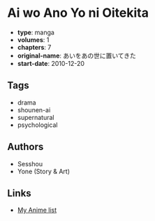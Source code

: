 # Ai wo Ano Yo ni Oitekita

-   **type**: manga
-   **volumes**: 1
-   **chapters**: 7
-   **original-name**: あいをあの世に置いてきた
-   **start-date**: 2010-12-20

## Tags

-   drama
-   shounen-ai
-   supernatural
-   psychological

## Authors

-   Sesshou
-   Yone (Story & Art)

## Links

-   [My Anime list](https://myanimelist.net/manga/80921/Ai_wo_Ano_Yo_ni_Oitekita)
